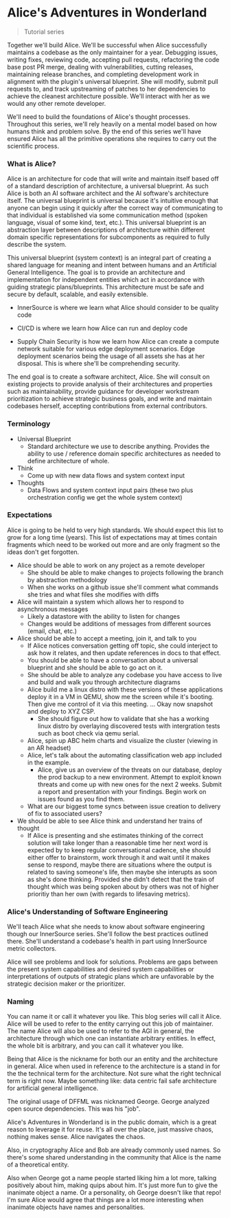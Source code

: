 # Alice's Adventures in Wonderland

> Tutorial series

Together we'll build Alice. We'll be successful when Alice successfully maintains a codebase as the only maintainer for a year. Debugging issues, writing fixes, reviewing code, accepting pull requests, refactoring the code base post PR merge, dealing with vulnerabilities, cutting releases, maintaining release branches, and completing development work in alignment with the plugin's universal blueprint. She will modify, submit pull requests to, and track upstreaming of patches to her dependencies to achieve the cleanest architecture possible. We'll interact with her as we would any other remote developer.

We'll need to build the foundations of Alice's thought processes. Throughout this series, we'll rely heavily on a mental model based on how humans think and problem solve. By the end of this series we'll have ensured Alice has all the primitive operations she requires to carry out the scientific process.

### What is Alice?

Alice is an architecture for code that will write and maintain itself based off of a standard description of architecture, a universal blueprint. As such Alice is both an AI software architect and the AI software's architecture itself. The universal blueprint is universal because it's intuitive enough that anyone can begin using it quickly after the correct way of communicating to that individual is established via some communication method (spoken language, visual of some kind, text, etc.). This universal blueprint is an abstraction layer between descriptions of architecture within different domain specific representations for subcomponents as required to fully describe the system.

This universal blueprint (system context) is an integral part of creating a shared language for meaning and intent between humans and an Artificial General Intelligence. The goal is to provide an architecture and implementation for independent entities which act in accordance with guiding strategic plans/blueprints. This architecture must be safe and secure by default, scalable, and easily extensible.

- InnerSource is where we learn what Alice should consider to be quality code

- CI/CD is where we learn how Alice can run and deploy code

- Supply Chain Security is how we learn how Alice can create a compute network suitable for various edge deployment scenarios. Edge deployment scenarios being the usage of all assets she has at her disposal. This is where she'll be comprehending security.

The end goal is to create a software architect, Alice. She will consult on existing projects to provide analysis of their architectures and properties such as maintainability, provide guidance for developer workstream prioritization to achieve strategic business goals, and write and maintain codebases herself, accepting contributions from external contributors.

### Terminology

- Universal Blueprint
  - Standard architecture we use to describe anything. Provides the ability to use / reference domain specific architectures as needed to define architecture of whole.
- Think
  - Come up with new data flows and system context input
- Thoughts
  - Data Flows and system context input pairs (these two plus orchestration config we get the whole system context)

### Expectations

Alice is going to be held to very high standards. We should expect this list to grow for a long time (years). This list of expectations may at times contain fragments which need to be worked out more and are only fragment so the ideas don't get forgotten. 

- Alice should be able to work on any project as a remote developer
  - She should be able to make changes to projects following the branch by abstraction methodology
  - When she works on a github issue she'll comment what commands she tries and what files she modifies with diffs
- Alice will maintain a system which allows her to respond to asynchronous messages
  - Likely a datastore with the ability to listen for changes
  - Changes would be additions of messages from different sources (email, chat, etc.)
- Alice should be able to accept a meeting, join it, and talk to you
  - If Alice notices conversation getting off topic, she could interject to ask how it relates, and then update references in docs to that effect.
  - You should be able to have a conversation about a universal blueprint and she should be able to go act on it.
  - She should be able to analyze any codebase you have access to live and build and walk you through architecture diagrams
  - Alice build me a linux distro with these versions of these applications deploy it in a VM in QEMU, show me the screen while it's booting. Then give me control of it via this meeting. ... Okay now snapshot and deploy to XYZ CSP.
    - She should figure out how to validate that she has a working linux distro by overlaying discovered tests with intergration tests such as boot check via qemu serial.
  - Alice, spin up ABC helm charts and visualize the cluster (viewing in an AR headset)
  - Alice, let's talk about the automating classification web app included in the example.
    - Alice, give us an overview of the threats on our database, deploy the prod backup to a new environment. Attempt to exploit known threats and come up with new ones for the next 2 weeks. Submit a report and presentation with your findings. Begin work on issues found as you find them.
  - What are our biggest tome syncs between issue creation to delivery of fix to associated users?
- We should be able to see Alice think and understand her trains of thought
  - If Alice is presenting and she estimates thinking of the correct solution will take longer than a reasonable time her next word is expected by to keep regular conversational cadence, she should either offer to brainstorm, work through it and wait until it makes sense to respond, maybe there are situations where the output is related to saving someone's life, then maybe she interupts as soon as she's done thinking. Provided she didn't detect that the train of thought which was being spoken about by others was not of higher prioritiy than her own (with regards to lifesaving metrics).

### Alice's Understanding of Software Engineering

We'll teach Alice what she needs to know about software engineering though our InnerSource series. She'll follow the best practices outlined there. She'll understand a codebase's health in part using InnerSource metric collectors.

Alice will see problems and look for solutions. Problems are gaps between the present system capabilities and desired system capabilities or interpretations of outputs of strategic plans which are unfavorable by the strategic decision maker or the prioritizer.

### Naming

You can name it or call it whatever you like. This blog series will call it Alice. Alice will be used to refer to the entity carrying out this job of maintainer. The name Alice will also be used to refer to the AGI in general, the architecture through which one can instantiate arbitrary entities. In effect, the whole bit is arbitrary, and you can call it whatever you like.

Being that Alice is the nickname for both our an entity and the architecture in general. Alice when used in reference to the architecture is a stand in for the the technical term for the architecture. Not sure what the right technical term is right now. Maybe something like: data centric fail safe architecture for artificial general intelligence.

The original usage of DFFML was nicknamed George. George analyzed open source dependencies. This was his "job". 

Alice's Adventures in Wonderland is in the public domain, which is a great reason to leverage it for reuse. It's all over the place, just massive chaos, nothing makes sense. Alice navigates the chaos.

Also, in cryptography Alice and Bob are already commonly used names. So there's some shared understanding in the community that Alice is the name of a theoretical entity.

Also when George got a name people started liking him a lot more, talking positively about him, making quips about him. It's just more fun to give the inanimate object a name. Or a personality, oh George doesn't like that repo! I'm sure Alice would agree that things are a lot more interesting when inanimate objects have names and personalities.